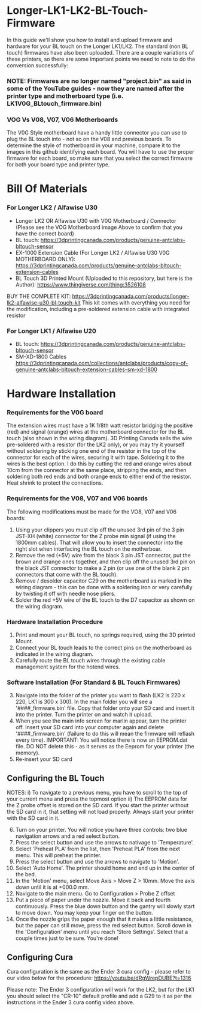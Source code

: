 # Longer-LK1-LK2-BL-Touch-Firmware
In this guide we'll show you how to install and upload firmware and hardware for your BL touch on the Longer LK1/LK2. The standard (non BL touch) firmwares have also been uploaded. There are a couple variations of these printers, so there are some important points we need to note to do the conversion successfully: 

### NOTE: Firmwares are no longer named "project.bin" as said in some of the YouTube guides - now they are named after the printer type and motherboard type (i.e. LK1V0G_BLtouch_firmware.bin) 

### VOG Vs V08, V07, V06 Motherboards 
The V0G Style motherboard have a handy little connector you can use to plug the BL touch into - not so on the V08 and previous boards. To determine the style of motherboard in your machine, compare it to the images in this github identifying each board. You will have to use the proper firmware for each board, so make sure that you select the correct firmware for both your board type and printer type.  


# Bill Of Materials 
### For Longer LK2 / Alfawise U30 
- Longer LK2 OR Alfawise U30 with V0G Motherboard / Connector (Please see the VOG Motherboard image Above to confirm that you have the correct board)
- BL touch: https://3dprintingcanada.com/products/genuine-antclabs-bltouch-sensor
- EX-1000 Extension Cable (For Longer LK2 / Alfawise U30 V0G MOTHERBOARD ONLY): https://3dprintingcanada.com/products/genuine-antclabs-bltouch-extension-cables
- BL Touch 3D Printed Mount (Uploaded to this repository, but here is the Author): https://www.thingiverse.com/thing:3526108

BUY THE COMPLETE KIT: https://3dprintingcanada.com/products/longer-lk2-alfawise-u30-bl-touch-kit
This kit comes with everything you need for the modification, including a pre-soldered extension cable with integrated resistor

### For Longer LK1 / Alfawise U20 

- BL touch: https://3dprintingcanada.com/products/genuine-antclabs-bltouch-sensor
- SM-XD-1800 Cables https://3dprintingcanada.com/collections/antclabs/products/copy-of-genuine-antclabs-bltouch-extension-cables-sm-xd-1800

# Hardware Installation 

### Requirements for the V0G board
The extension wires must have a 1K 1/8th watt resistor bridging the positive (red) and signal (orange) wires at the motherboard connector for the BL touch (also shown in the wiring diagram). 3D Printing Canada sells the wire pre-soldered with a resistor (for the LK2 only), or you may try it yourself without soldering by sticking one end of the resistor in the top of the connector for each of the wires, securing it with tape. Soldering it to the wires is the best option. I do this by cutting the  red and orange wires about 10cm from the connector at the same place, stripping the ends, and then soldering both red ends and both orange ends to either end of the resistor. Heat shrink to protect the connections. 

### Requirements for the V08, V07 and V06 boards
The following modifications must be made for the VO8, V07 and V06 boards: 

1) Using your clippers you must clip off the unused 3rd pin of the 3 pin JST-XH (white) connector for the Z probe min signal (if using the 1800mm cables). That will allow you to insert the connector into the right slot when interfacing the BL touch on the motherboar.
2) Remove the red (+5V) wire from the black 3 pin JST connector, put the brown and orange ones together, and then clip off the unused 3rd pin on the black JST connector to make a 2 pin (or use one of the blank 2 pin connectors that come with the BL touch). 
3) Remove / desolder capacitor C29 on the motherboard as marked in the wiring diagram - this can be done with a soldering iron or very carefully by twisting it off with needle nose pliers. 
4) Solder the red +5V wire of the BL touch to the D7 capacitor as shown on the wiring diagram. 

### Hardware Installation Procedure 
1) Print and mount your BL touch, no springs required, using the 3D printed Mount. 
2) Connect your BL touch leads to the correct pins on the motherboard as indicated in the wiring diagram. 
3) Carefully route the BL touch wires through the existing cable management system for the hotend wires.

### Software Installation (For Standard & BL Touch Firmwares)
3) Navigate into the folder of the printer you want to flash (LK2 is 220 x 220, LK1 is 300 x 300). In the main folder you will see a '####_firmware.bin' file. Copy that folder onto your SD card and insert it into the printer. Turn the printer on and watch it upload. 
4) When you see the main info screen for marlin appear, turn the printer off. Insert your SD card into your computer again and delete '####_firmware.bin' (failure to do this will mean the firmware will reflash every time). IMPORTANT: You will notice there is now an EEPROM.dat file. DO NOT delete this - as it serves as the Eeprom for your printer (the memory).
5) Re-insert your SD card

## Configuring the BL Touch
NOTES:
i) To navigate to a previous menu, you have to scroll to the top of your current menu and press the topmost option 
ii) The EEPROM data for the Z probe offset is stored on the SD card. If you start the printer without the SD card in it, that setting will not load properly. Always start your printer with the SD card in it. 


6) Turn on your printer. You will notice you have three controls: two blue navigation arrows and a red select button. 
7) Press the select button and use the arrows to nativage to 'Temperature'.
8) Select 'Preheat PLA' from the list, then 'Preheat PLA' from the next menu. This will preheat the printer.
9) Press the select button and use the arrows to navigate to 'Motion'.
10) Select 'Auto Home'. The printer should home and end up in the center of the bed.
11) In the 'Motion' menu, select Move Axis > Move Z > 10mm. Move the axis down until it is at +000.0 mm. 
12) Navigate to the main menu. Go to Configuration > Probe Z offset
13) Put a piece of paper under the nozzle. Move it back and fourth continuously. Press the blue down button and the gantry will slowly start to move down. You may keep your finger on the button. 
14) Once the nozzle grips the paper enough that it makes a little resistance, but the paper can still move, press the red select button. Scroll down in the 'Configuration' menu until you reach 'Store Settings'. Select that a couple times just to be sure. You're done! 

## Configuring Cura

Cura configuration is the same as the Ender 3 cura config - please refer to our video below for the procedure: 
https://youtu.be/dRgWrepDUBE?t=1316

Please note: The Ender 3 configuration will work for the LK2, but for the LK1 you should select the "CR-10" default profile and add a G29 to it as per the instructions in the Ender 3 cura config video above. 
